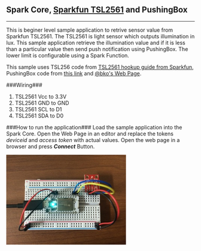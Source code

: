 Spark Core, [Sparkfun TSL2561][1] and PushingBox
----------------------------------------

----------
This is beginer level sample application to retrive sensor value from Sparkfun TSL2561. The TSL2561 is light sensor which outputs illumination in lux. This sample application retrieve the illumination value and if it is less than a particular value then send push notification using PushingBox. The lower limit is configurable using a Spark Function. 

This sample uses TSL256 code from [TSL2561 hookup guide from Sparkfun][2], PushingBox code from [this link][3] and [@bko's Web Page][4].

###Wiring###
 1. TSL2561 Vcc to 3.3V
 2. TSL2561 GND to GND 
 3. TSL2561 SCL to D1
 4. TSL2561 SDA to D0

###How to run the application###
Load the sample application into the Spark Core. Open the Web Page in an editor and replace the tokens *deviceid* and *access token* with actual values. Open the web page in a browser and press ***Connect*** Button.
  
![Wiring][5]


  [1]: https://www.sparkfun.com/products/12055
  [2]: https://learn.sparkfun.com/tutorials/tsl2561-luminosity-sensor-hookup-guide
  [3]: https://github.com/Clement87/PushingBox-for-Spark-Core
  [4]: https://community.spark.io/t/tutorial-getting-started-with-spark-publish/3422
  [5]: https://raw.githubusercontent.com/krvarma/Sparkfun_TSL2561_SparkCore/master/IMG_0052.JPG
